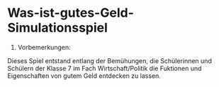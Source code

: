 # Was-ist-gutes-Geld-Simulationsspiel

1. Vorbemerkungen:

Dieses Spiel entstand entlang der Bemühungen, die Schülerinnen und Schülern der Klasse 7 im Fach Wirtschaft/Politik die Fuktionen und Eigenschaften von gutem Geld entdecken zu lassen. 
